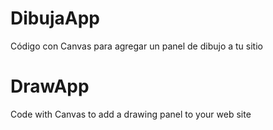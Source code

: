 # DibujaApp
Código con Canvas para agregar un panel de dibujo a tu sitio
# DrawApp
Code with Canvas to add a drawing panel to your web site
